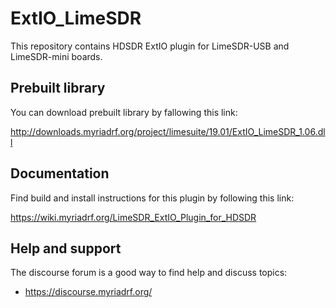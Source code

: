 # ExtIO_LimeSDR

This repository contains HDSDR ExtIO plugin for LimeSDR-USB and LimeSDR-mini boards.

## Prebuilt library

You can download prebuilt library by fallowing this link:

http://downloads.myriadrf.org/project/limesuite/19.01/ExtIO_LimeSDR_1.06.dll

## Documentation

Find build and install instructions for this plugin by following this link:

https://wiki.myriadrf.org/LimeSDR_ExtIO_Plugin_for_HDSDR

## Help and support

The discourse forum is a good way to find help and discuss topics:

* https://discourse.myriadrf.org/